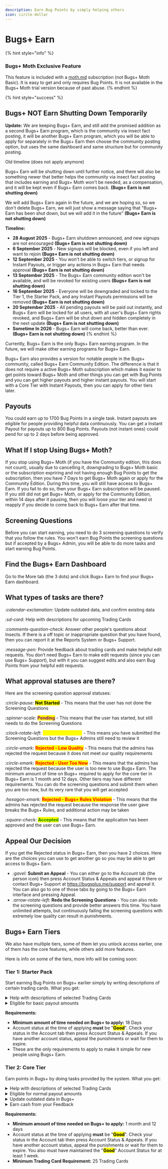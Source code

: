 ```yaml
---
description: Earn Bug Points by simply helping others
icon: circle-dollar
---
```


# Bugs+ Earn

{% hint style="info" %}
### Bugs+ Moth Exclusive Feature

This feature is included with a [moth.md](../gameplay/moth.md "mention") subscription (not Bugs+ Moth Basic). It is easy to get and only requires Bug Points. It is not available in the Bugs+ Moth trial version because of past abuse.
{% endhint %}

{% hint style="success" %}
## Bugs+ NOT Earn Shutting Down Temporarily

**Update:** We are keeping Bugs+ Earn, and still add the promised addition as a second Bugs+ Earn program, which is the community via insect fact posting, it will be another Bugs+ Earn program, which you will be able to apply for separately in the Bugs+ Earn then choose the community posting option, but uses the same dashboard and same structure but for community posting.

Old timeline (does not apply anymore)

Bugs+ Earn will be shutting down until further notice, and there will also be something newer that better helps the community via insect fact posting that includes earning and Bugs+ Moth won't be needed, as a compensation, and it will be kept even if Bugs+ Earn comes back. **(Bugs+ Earn is not shutting down)**

We will add Bugs+ Earn again in the future, and we are hoping so, so we don't delete Bugs+ Earn, we will just show a message saying that "Bugs+ Earn has been shut down, but we will add it in the future" **(Bugs+ Earn is not shutting down)**

**Timeline:**

* **28 August 2025** - Bugs+ Earn shutdown announced, and new signups are not encouraged **(Bugs+ Earn is not shutting down)**
* **6 September 2025** - New signups will be blocked, even if you left and want to rejoin **(Bugs+ Earn is not shutting down)**
* **12 September 2025** - You won't be able to switch tiers, or signup for Instant Payouts, or trigger any actions in Bugs+ Earn that needs approval **(Bugs+ Earn is not shutting down)**
* **13 September 2025** - The Bugs+ Earn community edition won't be available, and will be revoked for existing users **(Bugs+ Earn is not shutting down)**
* **16 September 2025** - Everyone will be downgraded and locked to the Tier 1, the Starter Pack, and any Instant Payouts permissions will be removed **(Bugs+ Earn is not shutting down)**
* **20 September 2025** - All pending payouts will be paid out instantly, and Bugs+ Earn will be locked for all users, with all user's Bugs+ Earn rights revoked, and Bugs+ Earn will be shut down and hidden completely in the next update **(Bugs+ Earn is not shutting down)**
* **Sometime In 2026** - Bugs+ Earn will come back, better than ever. **(Bugs+ Earn is not shutting down)**
{% endhint %}

Currently, Bugs+ Earn is the only Bugs+ Earn earning program. In the future, we will make other earning programs for Bugs+ Earn.

Bugs+ Earn also provides a version for notable people in the Bugs+ community, called Bugs+ Earn Community Edition. The difference is that it does not require a active Bugs+ Moth subscription which makes it easier to get points toward Bugs+ Moth and other things you can get with Bug Points and you can get higher payouts and higher instant payouts. You will start with a Core Tier with Instant Payouts, then you can apply for other tiers later.

## Payouts

You could earn up to 1700 Bug Points in a single task. Instant payouts are eligible for people providing helpful data continuously. You can get a Instant Payout for payouts up to 800 Bug Points. Payouts (not instant ones) could pend for up to 2 days before being approved.

## What If I stop Using Bugs+ Moth?

If you stop using Bugs+ Moth (if you have the Community edition, this does not count), usually due to cancelling it, downgrading to Bugs+ Moth basic or the subscription expriring and not having enough Bug Points to get the subscription, then you have 7 Days to get Bugs+ Moth again or apply for the Community Edition. During this time, you will still have access to Bugs+ Earn. If you fail to do so, then your Bugs+ Earn subscription will be paused. If you still did not get Bugs+ Moth, or apply for the Community Edition, within 14 days after it pausing, then you will loose your tier and need ot reapply if you decide to come back to Bugs+ Earn after that time.

## Screening Questions

Before you can start earning, you need to do 3 screening questions to verify that you follow the rules. You won't earn Bug Points the screening questions but if accepted by a Bugs+ Admin, you will be able to do more tasks and start earning Bug Points.

## Find the Bugs+ Earn Dashboard

Go to the More tab (the 3 dots) and click Bugs+ Earn to find your Bugs+ Earn dashboard.

## What types of tasks are there?

<i class="fa-calendar-exclamation">:calendar-exclamation:</i> Update outdated data, and confirm existing data

<i class="fa-sd-card">:sd-card:</i> Help with descriptions for upcoming Trading Cards

<i class="fa-comments-question-check">:comments-question-check:</i> Answer other people's questions about Insects. If there is a off topic or inappropriate question that you have found, then you can report it at the Reports System or Bugs+ Support.

<i class="fa-message-pen">:message-pen:</i> Provide feedback about trading cards and make helpful edit requests. You don’t need Bugs+ Earn to make edit requests (since you can use Bugs+ Support), but with it you can suggest edits and also earn Bug Points from your helpful edit requests.

## What approval statuses are there?

Here are the screening question approval statuses:

<i class="fa-circle-pause">:circle-pause:</i> <mark style="color:$info;">**Not Started**</mark> - This means that the user has not done the Screening Questions

<i class="fa-spinner-scale">:spinner-scale:</i> <mark style="color:purple;">**Pending**</mark> - This means that the user has started, but still needs to do the Screening Questions

<i class="fa-clock-rotate-left">:clock-rotate-left:</i> <mark style="color:yellow;">**Review Requested**</mark> - This means you have submitted the Screening Questions but the Bugs+ Admins still need to review it

<i class="fa-circle-xmark">:circle-xmark:</i> <mark style="color:red;">**Rejected - Low Quality**</mark> - This means that the admins has rejected the request because it does not meet our quality requirements

<i class="fa-circle-xmark">:circle-xmark:</i> <mark style="color:red;">**Rejected - User Too New**</mark> - This means that the admins has rejected the request because the user is too new to use Bugs+ Earn. The minimum amount of time on Bugs+ required to apply for the core tier in Bugs+ Earn is 1 month and 12 days. Other tiers may have different requirements. You can do the screening questions and submit them when you are too new, but its very rare that you will get accepted

<i class="fa-hexagon-xmark">:hexagon-xmark:</i> <mark style="color:red;">**Rejected - Bugs+ Rules Violation**</mark> - This means that the admins has rejected the request because the response the user gave breaks the Bugs+ Rules, and additional action may be taken

<i class="fa-square-check">:square-check:</i> <mark style="color:green;">**Accepted**</mark> - This means that the application has been approved and the user can use Bugs+ Earn.

## Appeal Our Decision

If you get the Rejected status in Bugs+ Earn, then you have 2 choices. Here are the choices you can use to get another go so you may be able to get access to Bugs+ Earn.

* <i class="fa-gavel">:gavel:</i> **Submit an Appeal** - You can either go to the Account tab (the person icon) then press Account Status & Appeals and appeal it there or contact Bugs+ Support at https://bugsplus.me/support and appeal it. You can also go to one of those tabs by going to the Bugs+ Earn interface and pressing Appeal.
* <i class="fa-arrow-rotate-left">:arrow-rotate-left:</i> **Redo the Screening Questions** - You can also redo the  screening questions and provide better answers this time. You have unlimited attempts, but continuously failing the screening questions with extremely low quality can result in punishments.

## Bugs+ Earn Tiers

We also have multiple tiers, some of them let you unlock access earlier, one of them has the core features, while others add more features.

Here is info on some of the tiers, more info will be coming soon:

### Tier 1: Starter Pack

Start earning Bug Points on Bugs+ earlier simply by writing descriptions of certain trading cards. What you get:

<details>

<summary>Help with descriptions of selected Trading Cards</summary>

With the Starter Pack, you can help with the descriptions of Common and Uncommon Trading Cards and earn Bug Points.

{% hint style="warning" %}
Please provide correct info to boost your chances of getting a level up to the next tier and to help make Bugs+ information accurate. Try using your knowledge, or unleash the power of BugSearch, which is a free tool provided by Bugs+ for everyone.
{% endhint %}

</details>

<details>

<summary>Eligible for basic payout amounts</summary>

With the Starter Pack, you will get basic payout amounts as shown below:

* **Accepted Trading Card Description:** Get Up To <mark style="color:orange;">**725 Bug Points**</mark>
* **Considered Trading Card Description:** Get up to <mark style="color:blue;">**165 Bug Points**</mark>
* <mark style="color:red;">**Not eligible for Instant Payouts, regardless of account status and Bugs+ Earn data quality**</mark>

</details>

**Requirements:**

* **Minimum amount of time needed on Bugs+ to apply:** 18 Days
* Account status at the time of applying **must** be "<mark style="color:$success;">**Good**</mark>". Check your status in the Account tab then press Account Status & Appeals. If you have another account status, appeal the punishments or wait for them to expire.
* These are the only requirements to apply to make it simple for new people using Bugs+ Earn.

### Tier 2: Core Tier

Earn points in Bugs+ by doing tasks provided by the system. What you get:

<details>

<summary>Help with descriptions of selected Trading Cards</summary>

With the Core Tier, you can help with the descriptions of Common, Uncommon and Rare Trading Cards and earn Bug Points.

{% hint style="warning" %}
Please provide correct info to boost your chances of getting a level up to the next tier and to help make Bugs+ information accurate. Try using your knowledge, or unleash the power of BugSearch, which is a free tool provided by Bugs+ for everyone.
{% endhint %}

</details>

<details>

<summary>Eligible for normal payout amounts</summary>

With the Core Tier, you will get normal payout amounts as shown below:

* **Accepted Trading Card Description:** Get Up To <mark style="color:orange;">**950 Bug Points**</mark>
* **Considered Trading Card Description:** Get up to <mark style="color:blue;">**400 Bug Points**</mark>

- **Complete a outdated data question:** Get up to <mark style="color:purple;">**675 Bug Points**</mark>

* **You marked a Outdated Data question marked as not outdated**: Get up to <mark style="color:$info;">**100 Bug Points**</mark>
* **Outdated data that you reported gets fixed in Bugs+:** Get up to <mark style="color:orange;">**850 Bug Points**</mark>
* **Submit feedback to our team that is considered:** Get up to <mark style="color:purple;">**765 Bug Points**</mark>
* **Submit feedback to our team that has been added:** Get up to <mark style="color:purple;">**985 Bug Points**</mark>

- <mark style="color:orange;">**Eligible for Instant Payouts, you can apply separately in the Bugs+ Earn dashboard, press Payouts and press Apply For Instant Payouts**</mark>

</details>

<details>

<summary>Update outdated data in Bugs+</summary>

With the Core Tier, you can help update outdated data in Bugs+, and earn Bug Points in return.

Data that has not been updated in the last 2 months will be added to the Outdated Data Review process. If you come across data in the Outdated Data Review process, you can mark it as outdated, or not outdated, and provide what is outdated in the trading card. If you don't know if the data is outdated, use BugSearch or a Search engine and research, or skip the question so someone else can answer it.

</details>

<details>

<summary>Earn cash from your Feedback</summary>

You can earn Bug Points from your helpful Feedback.

</details>

**Requirements:**

* **Minimum amount of time needed on Bugs+ to apply:** 1 month and 12 days
* Account status at the time of applying **must** be "<mark style="color:$success;">**Good**</mark>". Check your status in the Account tab then press Account Status & Appeals. If you have another account status, appeal the punishments or wait for them to expire. You also must have maintained the "<mark style="color:$success;">**Good**</mark>" Account Status for at least 1 week.
* **Minimum Trading Card Requirement:** 25 Trading Cards
